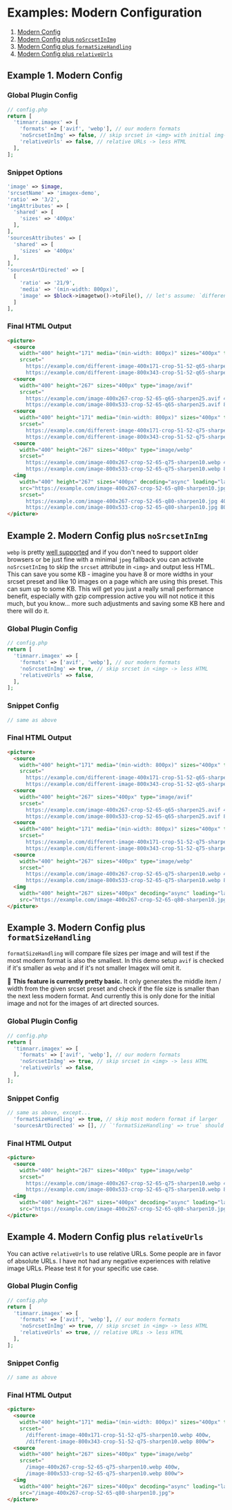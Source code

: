 # Examples: Modern Configuration

1. [Modern Config](#example-1-modern-config)
2. [Modern Config plus `noSrcsetInImg`](#example-2-modern-config-plus-nosrcsetinimg)
3. [Modern Config plus `formatSizeHandling`](#example-3-modern-config-plus-formatsizehandling)
4. [Modern Config plus `relativeUrls`](#example-4-modern-config-plus-relativeurls)

## Example 1. Modern Config
### Global Plugin Config
```php
// config.php
return [
  'timnarr.imagex' => [
    'formats' => ['avif', 'webp'], // our modern formats
    'noSrcsetInImg' => false, // skip srcset in <img> with initial img-format -> less HTML
    'relativeUrls' => false, // relative URLs -> less HTML
  ],
];
```

### Snippet Options
```php
'image' => $image,
'srcsetName' => 'imagex-demo',
'ratio' => '3/2',
'imgAttributes' => [
  'shared' => [
    'sizes' => '400px'
  ],
],
'sourcesAttributes' => [
  'shared' => [
    'sizes' => '400px'
  ],
],
'sourcesArtDirected' => [
  [
    'ratio' => '21/9',
    'media' => '(min-width: 800px)',
    'image' => $block->imagetwo()->toFile(), // let's assume: `different-image.png`
  ]
],
```

### Final HTML Output
```html
<picture>
  <source
    width="400" height="171" media="(min-width: 800px)" sizes="400px" type="image/avif"
    srcset="
      https://example.com/different-image-400x171-crop-51-52-q65-sharpen25.avif 400w,
      https://example.com/different-image-800x343-crop-51-52-q65-sharpen25.avif 800w">
  <source
    width="400" height="267" sizes="400px" type="image/avif"
    srcset="
      https://example.com/image-400x267-crop-52-65-q65-sharpen25.avif 400w,
      https://example.com/image-800x533-crop-52-65-q65-sharpen25.avif 800w">
  <source
    width="400" height="171" media="(min-width: 800px)" sizes="400px" type="image/webp"
    srcset="
      https://example.com/different-image-400x171-crop-51-52-q75-sharpen10.webp 400w,
      https://example.com/different-image-800x343-crop-51-52-q75-sharpen10.webp 800w">
  <source
    width="400" height="267" sizes="400px" type="image/webp"
    srcset="
      https://example.com/image-400x267-crop-52-65-q75-sharpen10.webp 400w,
      https://example.com/image-800x533-crop-52-65-q75-sharpen10.webp 800w">
  <img
    width="400" height="267" sizes="400px" decoding="async" loading="lazy"
    src="https://example.com/image-400x267-crop-52-65-q80-sharpen10.jpg"
    srcset="
      https://example.com/image-400x267-crop-52-65-q80-sharpen10.jpg 400w,
      https://example.com/image-800x533-crop-52-65-q80-sharpen10.jpg 800w">
</picture>
```

## Example 2. Modern Config plus `noSrcsetInImg`
`webp` is pretty [well supported](https://caniuse.com/?search=webp) and if you don't need to support older browsers or be just fine with a minimal `jpeg` fallback you can activate `noSrcsetInImg` to skip the `srcset` attribute in `<img>` and output less HTML. This can save you some KB - imagine you have 8 or more widths in your srcset preset and like 10 images on a page which are using this preset. This can sum up to some KB. This will get you just a really small performance benefit, especially with gzip compression active you will not notice it this much, but you know... more such adjustments and saving some KB here and there will do it.


### Global Plugin Config
```php
// config.php
return [
  'timnarr.imagex' => [
    'formats' => ['avif', 'webp'], // our modern formats
    'noSrcsetInImg' => true, // skip srcset in <img> -> less HTML
    'relativeUrls' => false,
  ],
];
```

### Snippet Config
```php
// same as above
```

### Final HTML Output
```html
<picture>
  <source
    width="400" height="171" media="(min-width: 800px)" sizes="400px" type="image/avif"
    srcset="
      https://example.com/different-image-400x171-crop-51-52-q65-sharpen25.avif 400w,
      https://example.com/different-image-800x343-crop-51-52-q65-sharpen25.avif 800w">
  <source
    width="400" height="267" sizes="400px" type="image/avif"
    srcset="
      https://example.com/image-400x267-crop-52-65-q65-sharpen25.avif 400w,
      https://example.com/image-800x533-crop-52-65-q65-sharpen25.avif 800w">
  <source
    width="400" height="171" media="(min-width: 800px)" sizes="400px" type="image/webp"
    srcset="
      https://example.com/different-image-400x171-crop-51-52-q75-sharpen10.webp 400w,
      https://example.com/different-image-800x343-crop-51-52-q75-sharpen10.webp 800w">
  <source
    width="400" height="267" sizes="400px" type="image/webp"
    srcset="
      https://example.com/image-400x267-crop-52-65-q75-sharpen10.webp 400w,
      https://example.com/image-800x533-crop-52-65-q75-sharpen10.webp 800w">
  <img
    width="400" height="267" sizes="400px" decoding="async" loading="lazy"
    src="https://example.com/image-400x267-crop-52-65-q80-sharpen10.jpg">
</picture>
```

## Example 3. Modern Config plus `formatSizeHandling`
`formatSizeHandling` will compare file sizes per image and will test if the most modern format is also the smallest. In this demo setup `avif` is checked if it's smaller as `webp` and if it's not smaller Imagex will omit it.

🚧 **This feature is currently pretty basic.** It only generates the middle item / width from the given srcset preset and check if the file size is smaller than the next less modern format. And currently this is only done for the initial image and not for the images of art directed sources.

### Global Plugin Config
```php
// config.php
return [
  'timnarr.imagex' => [
    'formats' => ['avif', 'webp'], // our modern formats
    'noSrcsetInImg' => true, // skip srcset in <img> -> less HTML
    'relativeUrls' => false,
  ],
];
```

### Snippet Config
```php
// same as above, except...
  'formatSizeHandling' => true, // skip most modern format if larger
  'sourcesArtDirected' => [], // `'formatSizeHandling' => true` should only be used without art directed images at the moment
```

### Final HTML Output
```html
<picture>
  <source
    width="400" height="267" sizes="400px" type="image/webp"
    srcset="
      https://example.com/image-400x267-crop-52-65-q75-sharpen10.webp 400w,
      https://example.com/image-800x533-crop-52-65-q75-sharpen10.webp 800w">
  <img
    width="400" height="267" sizes="400px" decoding="async" loading="lazy"
    src="https://example.com/image-400x267-crop-52-65-q80-sharpen10.jpg">
</picture>
```

## Example 4. Modern Config plus `relativeUrls`
You can active `relativeUrls` to use relative URLs. Some people are in favor of absolute URLs. I have not had any negative experiences with relative image URLs. Please test it for your specific use case.

### Global Plugin Config
```php
// config.php
return [
  'timnarr.imagex' => [
    'formats' => ['avif', 'webp'], // our modern formats
    'noSrcsetInImg' => true, // skip srcset in <img> -> less HTML
    'relativeUrls' => true, // relative URLs -> less HTML
  ],
];
```

### Snippet Config
```php
// same as above
```

### Final HTML Output
```html
<picture>
  <source
    width="400" height="171" media="(min-width: 800px)" sizes="400px" type="image/webp"
    srcset="
      /different-image-400x171-crop-51-52-q75-sharpen10.webp 400w,
      /different-image-800x343-crop-51-52-q75-sharpen10.webp 800w">
  <source
    width="400" height="267" sizes="400px" type="image/webp"
    srcset="
      /image-400x267-crop-52-65-q75-sharpen10.webp 400w,
      /image-800x533-crop-52-65-q75-sharpen10.webp 800w">
  <img
    width="400" height="267" sizes="400px" decoding="async" loading="lazy"
    src="/image-400x267-crop-52-65-q80-sharpen10.jpg">
</picture>
```
